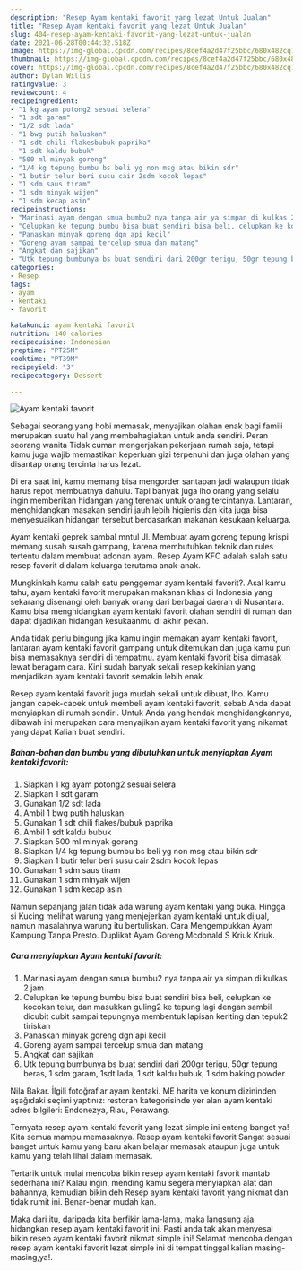 ```yaml
---
description: "Resep Ayam kentaki favorit yang lezat Untuk Jualan"
title: "Resep Ayam kentaki favorit yang lezat Untuk Jualan"
slug: 404-resep-ayam-kentaki-favorit-yang-lezat-untuk-jualan
date: 2021-06-28T00:44:32.518Z
image: https://img-global.cpcdn.com/recipes/8cef4a2d47f25bbc/680x482cq70/ayam-kentaki-favorit-foto-resep-utama.jpg
thumbnail: https://img-global.cpcdn.com/recipes/8cef4a2d47f25bbc/680x482cq70/ayam-kentaki-favorit-foto-resep-utama.jpg
cover: https://img-global.cpcdn.com/recipes/8cef4a2d47f25bbc/680x482cq70/ayam-kentaki-favorit-foto-resep-utama.jpg
author: Dylan Willis
ratingvalue: 3
reviewcount: 4
recipeingredient:
- "1 kg ayam potong2 sesuai selera"
- "1 sdt garam"
- "1/2 sdt lada"
- "1 bwg putih haluskan"
- "1 sdt chili flakesbubuk paprika"
- "1 sdt kaldu bubuk"
- "500 ml minyak goreng"
- "1/4 kg tepung bumbu bs beli yg non msg atau bikin sdr"
- "1 butir telur beri susu cair 2sdm kocok lepas"
- "1 sdm saus tiram"
- "1 sdm minyak wijen"
- "1 sdm kecap asin"
recipeinstructions:
- "Marinasi ayam dengan smua bumbu2 nya tanpa air ya simpan di kulkas 2 jam"
- "Celupkan ke tepung bumbu bisa buat sendiri bisa beli, celupkan ke kocokan telur, dan masukkan guling2 ke tepung lagi dengan sambil dicubit cubit sampai tepungnya membentuk lapisan keriting dan tepuk2 tiriskan"
- "Panaskan minyak goreng dgn api kecil"
- "Goreng ayam sampai tercelup smua dan matang"
- "Angkat dan sajikan"
- "Utk tepung bumbunya bs buat sendiri dari 200gr terigu, 50gr tepung beras, 1 sdm garam, 1sdt lada, 1 sdt kaldu bubuk, 1 sdm baking powder"
categories:
- Resep
tags:
- ayam
- kentaki
- favorit

katakunci: ayam kentaki favorit 
nutrition: 140 calories
recipecuisine: Indonesian
preptime: "PT25M"
cooktime: "PT39M"
recipeyield: "3"
recipecategory: Dessert

---
```



![Ayam kentaki favorit](https://img-global.cpcdn.com/recipes/8cef4a2d47f25bbc/680x482cq70/ayam-kentaki-favorit-foto-resep-utama.jpg)

Sebagai seorang yang hobi memasak, menyajikan olahan enak bagi famili merupakan suatu hal yang membahagiakan untuk anda sendiri. Peran seorang  wanita Tidak cuman mengerjakan pekerjaan rumah saja, tetapi kamu juga wajib memastikan keperluan gizi terpenuhi dan juga olahan yang disantap orang tercinta harus lezat.

Di era  saat ini, kamu memang bisa mengorder santapan jadi walaupun tidak harus repot membuatnya dahulu. Tapi banyak juga lho orang yang selalu ingin memberikan hidangan yang terenak untuk orang tercintanya. Lantaran, menghidangkan masakan sendiri jauh lebih higienis dan kita juga bisa menyesuaikan hidangan tersebut berdasarkan makanan kesukaan keluarga. 

Ayam kentaki geprek sambal mntul Jl. Membuat ayam goreng tepung krispi memang susah susah gampang, karena membutuhkan teknik dan rules tertentu dalam membuat adonan ayam. Resep Ayam KFC adalah salah satu resep favorit didalam keluarga terutama anak-anak.

Mungkinkah kamu salah satu penggemar ayam kentaki favorit?. Asal kamu tahu, ayam kentaki favorit merupakan makanan khas di Indonesia yang sekarang disenangi oleh banyak orang dari berbagai daerah di Nusantara. Kamu bisa menghidangkan ayam kentaki favorit olahan sendiri di rumah dan dapat dijadikan hidangan kesukaanmu di akhir pekan.

Anda tidak perlu bingung jika kamu ingin memakan ayam kentaki favorit, lantaran ayam kentaki favorit gampang untuk ditemukan dan juga kamu pun bisa memasaknya sendiri di tempatmu. ayam kentaki favorit bisa dimasak lewat beragam cara. Kini sudah banyak sekali resep kekinian yang menjadikan ayam kentaki favorit semakin lebih enak.

Resep ayam kentaki favorit juga mudah sekali untuk dibuat, lho. Kamu jangan capek-capek untuk membeli ayam kentaki favorit, sebab Anda dapat menyiapkan di rumah sendiri. Untuk Anda yang hendak menghidangkannya, dibawah ini merupakan cara menyajikan ayam kentaki favorit yang nikamat yang dapat Kalian buat sendiri.

<!--inarticleads1-->

##### Bahan-bahan dan bumbu yang dibutuhkan untuk menyiapkan Ayam kentaki favorit:

1. Siapkan 1 kg ayam potong2 sesuai selera
1. Siapkan 1 sdt garam
1. Gunakan 1/2 sdt lada
1. Ambil 1 bwg putih haluskan
1. Gunakan 1 sdt chili flakes/bubuk paprika
1. Ambil 1 sdt kaldu bubuk
1. Siapkan 500 ml minyak goreng
1. Siapkan 1/4 kg tepung bumbu bs beli yg non msg atau bikin sdr
1. Siapkan 1 butir telur beri susu cair 2sdm kocok lepas
1. Gunakan 1 sdm saus tiram
1. Gunakan 1 sdm minyak wijen
1. Gunakan 1 sdm kecap asin


Namun sepanjang jalan tidak ada warung ayam kentaki yang buka. Hingga si Kucing melihat warung yang menjejerkan ayam kentaki untuk dijual, namun masalahnya warung itu bertuliskan. Cara Mengempukkan Ayam Kampung Tanpa Presto. Duplikat Ayam Goreng Mcdonald S Kriuk Kriuk. 

<!--inarticleads2-->

##### Cara menyiapkan Ayam kentaki favorit:

1. Marinasi ayam dengan smua bumbu2 nya tanpa air ya simpan di kulkas 2 jam
1. Celupkan ke tepung bumbu bisa buat sendiri bisa beli, celupkan ke kocokan telur, dan masukkan guling2 ke tepung lagi dengan sambil dicubit cubit sampai tepungnya membentuk lapisan keriting dan tepuk2 tiriskan
1. Panaskan minyak goreng dgn api kecil
1. Goreng ayam sampai tercelup smua dan matang
1. Angkat dan sajikan
1. Utk tepung bumbunya bs buat sendiri dari 200gr terigu, 50gr tepung beras, 1 sdm garam, 1sdt lada, 1 sdt kaldu bubuk, 1 sdm baking powder


Nila Bakar. İlgili fotoğraflar ayam kentaki. ME harita ve konum dizininden aşağıdaki seçimi yaptınız: restoran kategorisinde yer alan ayam kentaki adres bilgileri: Endonezya, Riau, Perawang. 

Ternyata resep ayam kentaki favorit yang lezat simple ini enteng banget ya! Kita semua mampu memasaknya. Resep ayam kentaki favorit Sangat sesuai banget untuk kamu yang baru akan belajar memasak ataupun juga untuk kamu yang telah lihai dalam memasak.

Tertarik untuk mulai mencoba bikin resep ayam kentaki favorit mantab sederhana ini? Kalau ingin, mending kamu segera menyiapkan alat dan bahannya, kemudian bikin deh Resep ayam kentaki favorit yang nikmat dan tidak rumit ini. Benar-benar mudah kan. 

Maka dari itu, daripada kita berfikir lama-lama, maka langsung aja hidangkan resep ayam kentaki favorit ini. Pasti anda tak akan menyesal bikin resep ayam kentaki favorit nikmat simple ini! Selamat mencoba dengan resep ayam kentaki favorit lezat simple ini di tempat tinggal kalian masing-masing,ya!.

